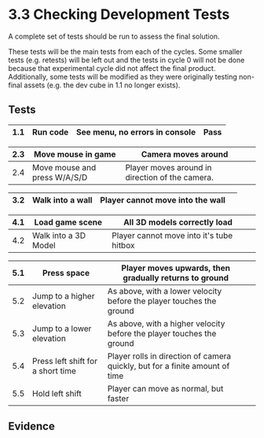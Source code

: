 # 3.3 Checking Development Tests

A complete set of tests should be run to assess the final solution.

These tests will be the main tests from each of the cycles. Some smaller tests (e.g. retests) will be left out and the tests in cycle 0 will not be done because that experimental cycle did not affect the final product. Additionally, some tests will be modified as they were originally testing non-final assets (e.g. the dev cube in 1.1 no longer exists).

## Tests

| 1.1 | Run code | See menu, no errors in console | Pass |
| --- | -------- | ------------------------------ | ---- |

| 2.3 | Move mouse in game           | Camera moves around                             |   |
| --- | ---------------------------- | ----------------------------------------------- | - |
| 2.4 | Move mouse and press W/A/S/D | Player moves around in direction of the camera. |   |

| 3.2 | Walk into a wall | Player cannot move into the wall |   |
| --- | ---------------- | -------------------------------- | - |

| 4.1 | Load game scene      | All 3D models correctly load             |   |
| --- | -------------------- | ---------------------------------------- | - |
| 4.2 | Walk into a 3D Model | Player cannot move into it's tube hitbox |   |

| 5.1 | Press space                       | Player moves upwards, then gradually returns to ground                       |   |
| --- | --------------------------------- | ---------------------------------------------------------------------------- | - |
| 5.2 | Jump to a higher elevation        | As above, with a lower velocity before the player touches the ground         |   |
| 5.3 | Jump to a lower elevation         | As above, with a higher velocity before the player touches the ground        |   |
| 5.4 | Press left shift for a short time | Player rolls in direction of camera quickly, but for a finite amount of time |   |
| 5.5 | Hold left shift                   | Player can move as normal, but faster                                        |   |

## Evidence
